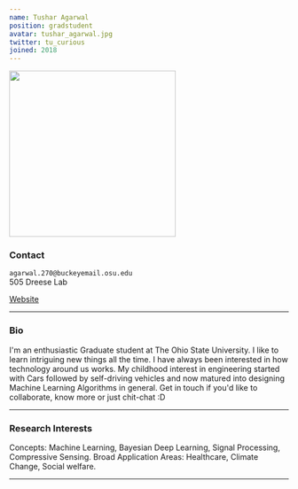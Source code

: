 ```yaml
---
name: Tushar Agarwal
position: gradstudent
avatar: tushar_agarwal.jpg
twitter: tu_curious
joined: 2018
---
```


<img width="300" src="{{site.baseurl}}/images/people/{{page.avatar}}" data-action="zoom">

### Contact

<i class="fa fa-envelope-o"></i>  `agarwal.270@buckeyemail.osu.edu`<br>
<i class="fa fa-building"></i> 505 Dreese Lab <br>
<!--<i class="fa fa-bar-chart"></i> [google scholar](https://scholar.google.com/citations?user=R3yolm0AAAAJ&hl=en) <br>-->
 [Website](https://tu-curious.github.io)

<hr>

### Bio

I'm an enthusiastic Graduate student at The Ohio State University.
I like to learn intriguing new things all the time. I have always been interested in how technology around us works. My childhood interest in engineering started with Cars followed by self-driving vehicles and now matured into designing Machine Learning Algorithms in general. Get in touch if you'd like to collaborate, know more or just chit-chat :D

<hr>

### Research Interests

Concepts: Machine Learning, Bayesian Deep Learning, Signal Processing, Compressive Sensing.
Broad Application Areas: Healthcare, Climate Change, Social welfare.

<hr>